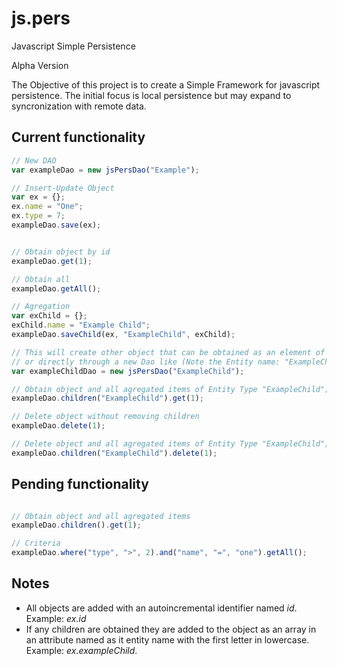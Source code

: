 js.pers
=======

Javascript Simple Persistence

Alpha Version

The Objective of this project is to create a Simple Framework for javascript persistence.
The initial focus is local persistence but may expand to syncronization with remote data.

Current functionality
-------

```js
// New DAO
var exampleDao = new jsPersDao("Example");

// Insert-Update Object
var ex = {};
ex.name = "One";
ex.type = 7;
exampleDao.save(ex);


// Obtain object by id
exampleDao.get(1);

// Obtain all
exampleDao.getAll();

// Agregation
var exChild = {};
exChild.name = "Example Child";
exampleDao.saveChild(ex, "ExampleChild", exChild);

// This will create other object that can be obtained as an element of an array of "ex"
// or directly through a new Dao like (Note the Entity name: "ExampleChild")
var exampleChildDao = new jsPersDao("ExampleChild");

// Obtain object and all agregated items of Entity Type "ExampleChild";
exampleDao.children("ExampleChild").get(1);

// Delete object without removing children
exampleDao.delete(1);

// Delete object and all agregated items of Entity Type "ExampleChild";
exampleDao.children("ExampleChild").delete(1);

```

Pending functionality
-------

```js

// Obtain object and all agregated items
exampleDao.children().get(1);

// Criteria
exampleDao.where("type", ">", 2).and("name", "=", "one").getAll();

```

Notes
-------
* All objects are added with an autoincremental identifier named *id*. Example: *ex.id*  
* If any children are obtained they are added to the object as an array in an attribute named as it entity name with the first letter in lowercase. Example: *ex.exampleChild*.
